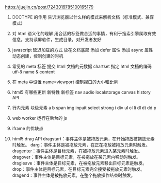 https://juejin.cn/post/7243019785100165179

1. DOCTYPE 的作用
   告诉浏览器以什么样的模式来解析文档（标准模式、兼容模式）

2. 对 html 语义化的理解
   用合适的标签做合适的事情，有利于搜索引擎爬取有效信息，支持读屏软件，生成目录，对开发者友好

3. javascript 延迟加载的方式
   放在文档底部
   添加 defer 属性
   添加 async 属性
   动态创建，控制创建的时机

4. 常见的 meta 标签 提交 html 文档的元数据
   chartset 指定 html 文档的编码 utf-8
   name & content

5. 在 meta 中设置 name=viewport
   控制视口的大小和比例

6. html5 有哪些更新
   新特性 新标签 nav audio localstorage canvas history API

7. 行内元素 块级元素
   a b span img inpuit select strong i
   div ul ol li dl dt dd p

8. web worker
   运行在后台的 js

9. iframe 的优缺点
10. html5 drag API
    dragstart：事件主体是被拖放元素，在开始拖放被拖放元素时触发。
    darg：事件主体是被拖放元素，在正在拖放被拖放元素时触发。
    dragenter：事件主体是目标元素，在被拖放元素进入某元素时触发。
    dragover：事件主体是目标元素，在被拖放在某元素内移动时触发。
    dragleave：事件主体是目标元素，在被拖放元素移出目标元素是触发。
    drop：事件主体是目标元素，在目标元素完全接受被拖放元素时触发。
    dragend：事件主体是被拖放元素，在整个拖放操作结束时触发。
